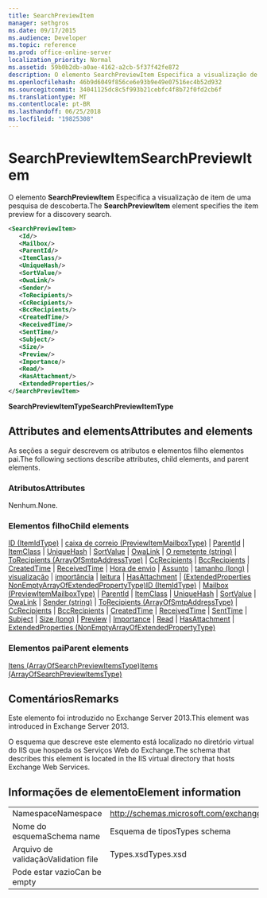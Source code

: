 ```yaml
---
title: SearchPreviewItem
manager: sethgros
ms.date: 09/17/2015
ms.audience: Developer
ms.topic: reference
ms.prod: office-online-server
localization_priority: Normal
ms.assetid: 59b0b2db-a0ae-4162-a2cb-5f37f42fe872
description: O elemento SearchPreviewItem Especifica a visualização de item de uma pesquisa de descoberta.
ms.openlocfilehash: 46b9d6049f856ce6e93b9e49e07516ec4b52d932
ms.sourcegitcommit: 34041125dc8c5f993b21cebfc4f8b72f0fd2cb6f
ms.translationtype: MT
ms.contentlocale: pt-BR
ms.lasthandoff: 06/25/2018
ms.locfileid: "19825308"
---
```

# <a name="searchpreviewitem"></a><span data-ttu-id="e0a1e-103">SearchPreviewItem</span><span class="sxs-lookup"><span data-stu-id="e0a1e-103">SearchPreviewItem</span></span>

<span data-ttu-id="e0a1e-104">O elemento **SearchPreviewItem** Especifica a visualização de item de uma pesquisa de descoberta.</span><span class="sxs-lookup"><span data-stu-id="e0a1e-104">The **SearchPreviewItem** element specifies the item preview for a discovery search.</span></span> 
  
```XML
<SearchPreviewItem>
   <Id/>
   <Mailbox/>
   <ParentId/>
   <ItemClass/>
   <UniqueHash/>
   <SortValue/>
   <OwaLink/>
   <Sender/>
   <ToRecipients/>
   <CcRecipients/>
   <BccRecipients/>
   <CreatedTime/>
   <ReceivedTime/>
   <SentTime/>
   <Subject/>
   <Size/>
   <Preview/>
   <Importance/>
   <Read/>
   <HasAttachment/>
   <ExtendedProperties/>
</SearchPreviewItem>
```

 <span data-ttu-id="e0a1e-105">**SearchPreviewItemType**</span><span class="sxs-lookup"><span data-stu-id="e0a1e-105">**SearchPreviewItemType**</span></span>
## <a name="attributes-and-elements"></a><span data-ttu-id="e0a1e-106">Attributes and elements</span><span class="sxs-lookup"><span data-stu-id="e0a1e-106">Attributes and elements</span></span>

<span data-ttu-id="e0a1e-107">As seções a seguir descrevem os atributos e elementos filho elementos pai.</span><span class="sxs-lookup"><span data-stu-id="e0a1e-107">The following sections describe attributes, child elements, and parent elements.</span></span>
  
### <a name="attributes"></a><span data-ttu-id="e0a1e-108">Atributos</span><span class="sxs-lookup"><span data-stu-id="e0a1e-108">Attributes</span></span>

<span data-ttu-id="e0a1e-109">Nenhum.</span><span class="sxs-lookup"><span data-stu-id="e0a1e-109">None.</span></span>
  
### <a name="child-elements"></a><span data-ttu-id="e0a1e-110">Elementos filho</span><span class="sxs-lookup"><span data-stu-id="e0a1e-110">Child elements</span></span>

<span data-ttu-id="e0a1e-111">[ID (ItemIdType)](id-itemidtype.md) | [caixa de correio (PreviewItemMailboxType)](mailbox-previewitemmailboxtype.md) | [ParentId](parentid.md) | [ItemClass](itemclass.md) | [UniqueHash](uniquehash.md) | [SortValue](sortvalue.md) | [OwaLink](owalink.md)  |  [ O remetente (string)](sender-string.md) | [ToRecipients (ArrayOfSmtpAddressType)](torecipients-arrayofsmtpaddresstype.md) | [CcRecipients](ccrecipients.md) | [BccRecipients](bccrecipients.md) | [CreatedTime](createdtime.md) | [ReceivedTime](receivedtime.md)  |  [Hora de envio](senttime.md)  |  [Assunto](subject.md) | [tamanho (long)](size-long.md) | [visualização](preview-ex15websvcsotherref.md) | [importância](importance.md) | [leitura](read.md) | [HasAttachment](hasattachment.md) | [(ExtendedProperties NonEmptyArrayOfExtendedPropertyType)](extendedproperties-nonemptyarrayofextendedpropertytype.md)</span><span class="sxs-lookup"><span data-stu-id="e0a1e-111">[ID (ItemIdType)](id-itemidtype.md) | [Mailbox (PreviewItemMailboxType)](mailbox-previewitemmailboxtype.md) | [ParentId](parentid.md) | [ItemClass](itemclass.md) | [UniqueHash](uniquehash.md) | [SortValue](sortvalue.md) | [OwaLink](owalink.md) | [Sender (string)](sender-string.md) | [ToRecipients (ArrayOfSmtpAddressType)](torecipients-arrayofsmtpaddresstype.md) | [CcRecipients](ccrecipients.md) | [BccRecipients](bccrecipients.md) | [CreatedTime](createdtime.md) | [ReceivedTime](receivedtime.md) | [SentTime](senttime.md) | [Subject](subject.md) | [Size (long)](size-long.md) | [Preview](preview-ex15websvcsotherref.md) | [Importance](importance.md) | [Read](read.md) | [HasAttachment](hasattachment.md) | [ExtendedProperties (NonEmptyArrayOfExtendedPropertyType)](extendedproperties-nonemptyarrayofextendedpropertytype.md)</span></span>
  
### <a name="parent-elements"></a><span data-ttu-id="e0a1e-112">Elementos pai</span><span class="sxs-lookup"><span data-stu-id="e0a1e-112">Parent elements</span></span>

[<span data-ttu-id="e0a1e-113">Itens (ArrayOfSearchPreviewItemsType)</span><span class="sxs-lookup"><span data-stu-id="e0a1e-113">Items (ArrayOfSearchPreviewItemsType)</span></span>](items-arrayofsearchpreviewitemstype.md)
  
## <a name="remarks"></a><span data-ttu-id="e0a1e-114">Comentários</span><span class="sxs-lookup"><span data-stu-id="e0a1e-114">Remarks</span></span>

<span data-ttu-id="e0a1e-115">Este elemento foi introduzido no Exchange Server 2013.</span><span class="sxs-lookup"><span data-stu-id="e0a1e-115">This element was introduced in Exchange Server 2013.</span></span>
  
<span data-ttu-id="e0a1e-116">O esquema que descreve este elemento está localizado no diretório virtual do IIS que hospeda os Serviços Web do Exchange.</span><span class="sxs-lookup"><span data-stu-id="e0a1e-116">The schema that describes this element is located in the IIS virtual directory that hosts Exchange Web Services.</span></span>
  
## <a name="element-information"></a><span data-ttu-id="e0a1e-117">Informações de elemento</span><span class="sxs-lookup"><span data-stu-id="e0a1e-117">Element information</span></span>

|||
|:-----|:-----|
|<span data-ttu-id="e0a1e-118">Namespace</span><span class="sxs-lookup"><span data-stu-id="e0a1e-118">Namespace</span></span>  <br/> |http://schemas.microsoft.com/exchange/services/2006/types  <br/> |
|<span data-ttu-id="e0a1e-119">Nome do esquema</span><span class="sxs-lookup"><span data-stu-id="e0a1e-119">Schema name</span></span>  <br/> |<span data-ttu-id="e0a1e-120">Esquema de tipos</span><span class="sxs-lookup"><span data-stu-id="e0a1e-120">Types schema</span></span>  <br/> |
|<span data-ttu-id="e0a1e-121">Arquivo de validação</span><span class="sxs-lookup"><span data-stu-id="e0a1e-121">Validation file</span></span>  <br/> |<span data-ttu-id="e0a1e-122">Types.xsd</span><span class="sxs-lookup"><span data-stu-id="e0a1e-122">Types.xsd</span></span>  <br/> |
|<span data-ttu-id="e0a1e-123">Pode estar vazio</span><span class="sxs-lookup"><span data-stu-id="e0a1e-123">Can be empty</span></span>  <br/> ||
   

